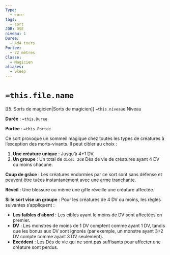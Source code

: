 ```yaml
---
Type:
  - core
tags:
  - sort
JDR: OSE
niveau: 1
Duree:
  - 4d4 tours
Portee:
  - 72 mètres
Classe:
  - Magicien
aliases:
  - Sleep
---
```

# `=this.file.name`  

[[5. Sorts de magicien|Sorts de magicien]] `=this.niveau`e Niveau

**Durée** : `=this.Duree`

**Portée** : `=this.Portee`

Ce sort provoque un sommeil magique chez toutes les types de créatures à l’exception des morts-vivants. Il peut cibler au choix :

1. **Une créature unique** : Jusqu’à 4+1 DV.
2. **Un groupe** : Un total de `dice: 2d8` Dés de vie de créatures ayant 4 DV ou moins chacune.

**Coup de grâce** : Les créatures endormies par ce sort sont sans défense et peuvent être tuées instantanément avec une arme tranchante.

**Réveil** : Une blessure ou même une gifle réveille une créature affectée.

**Si le sort vise un groupe** : Pour les créatures de 4 DV ou moins, les règles suivantes s’appliquent :

- **Les faibles d’abord** : Les cibles ayant le moins de DV sont affectées en premier.
- **DV** : Les monstres de moins de 1 DV comptent comme ayant 1 DV, tandis que les bonus aux DV sont ignorés (par exemple, un monstre ayant 3+2 DV compte comme ayant 3 DV seulement).
- **Excédent** : Les Dés de vie qui ne sont pas suffisants pour affecter une créature sont perdus.

